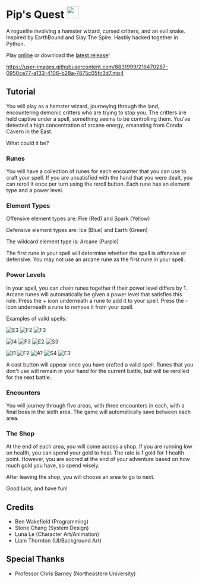 # Pip's Quest <img src="https://user-images.githubusercontent.com/8831999/217668505-10ab2292-303a-4e26-876a-4df39993b9a3.png" width="32">

A roguelite involving a hamster wizard, cursed critters, and an evil snake. Inspired by EarthBound and Slay The Spire. Hastily hacked together in Python.

Play [online](https://pip.benwakefield.dev/) or download the [latest release](https://github.com/wenbakefield/PipsQuest/releases)!

https://user-images.githubusercontent.com/8831999/216470287-0950ce77-a133-4106-b28a-7875c05fc3d7.mp4

## Tutorial
You will play as a hamster wizard, journeying through the land, encountering demonic critters who are trying to stop you.
The critters are held captive under a spell, something seems to be controlling them.
You've detected a high concentration of arcane energy, emanating from Conda Cavern in the East.

What could it be?

### Runes
You will have a collection of runes for each encounter that you can use to craft your spell.
If you are unsatisfied with the hand that you were dealt, you can reroll it once per turn using the reroll button.
Each rune has an element type and a power level.

### Element Types
Offensive element types are: Fire (Red) and Spark (Yellow)

Defensive element types are: Ice (Blue) and Earth (Green)

The wildcard element type is: Arcane (Purple)

The first rune in your spell will determine whether the spell is offensive or defensive.
You may not use an arcane rune as the first rune in your spell.

### Power Levels
In your spell, you can chain runes together if their power level differs by 1.
Arcane runes will automatically be given a power level that satisfies this rule.
Press the + icon underneath a rune to add it to your spell.
Press the - icon underneath a rune to remove it from your spell.

Examples of valid spells:

![E3](<https://github.com/wenbakefield/pips-quest/blob/master/images/rune_earth/3.png>) ![F2](<https://github.com/wenbakefield/pips-quest/blob/master/images/rune_fire/2.png>) ![F3](<https://github.com/wenbakefield/pips-quest/blob/master/images/rune_fire/3.png>)

![I4](<https://github.com/wenbakefield/pips-quest/blob/master/images/rune_ice/4.png>) ![F3](<https://github.com/wenbakefield/pips-quest/blob/master/images/rune_fire/3.png>) ![E2](<https://github.com/wenbakefield/pips-quest/blob/master/images/rune_earth/2.png>) ![S3](<https://github.com/wenbakefield/pips-quest/blob/master/images/rune_spark/3.png>)

![I1](<https://github.com/wenbakefield/pips-quest/blob/master/images/rune_ice/1.png>) ![F2](<https://github.com/wenbakefield/pips-quest/blob/master/images/rune_fire/2.png>) ![A?](<https://github.com/wenbakefield/pips-quest/blob/master/images/rune_arcane/1.png>) ![S4](<https://github.com/wenbakefield/pips-quest/blob/master/images/rune_spark/4.png>) ![F3](<https://github.com/wenbakefield/pips-quest/blob/master/images/rune_fire/3.png>)

A cast button will appear once you have crafted a valid spell.
Runes that you don't use will remain in your hand for the current battle, but will be rerolled for the next battle.

### Encounters
You will journey through five areas, with three encounters in each, with a final boss in the sixth area.
The game will automatically save between each area.

### The Shop
At the end of each area, you will come across a shop.
If you are running low on health, you can spend your gold to heal.
The rate is 1 gold for 1 health point.
However, you are scored at the end of your adventure based on how much gold you have, so spend wisely.

After leaving the shop, you will choose an area to go to next.

Good luck, and have fun!

## Credits
- Ben Wakefield (Programming)
- Stone Chang (System Design)
- Luna Le (Character Art/Animation)
- Liam Thornton (UI/Background Art)

## Special Thanks
- Professor Chris Barney (Northeastern University)
